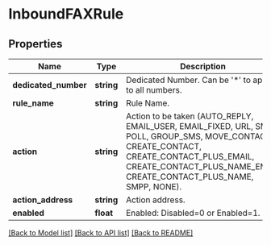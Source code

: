 # InboundFAXRule

## Properties
Name | Type | Description | Notes
------------ | ------------- | ------------- | -------------
**dedicated_number** | **string** | Dedicated Number. Can be &#39;*&#39; to apply to all numbers. | 
**rule_name** | **string** | Rule Name. | 
**action** | **string** | Action to be taken (AUTO_REPLY, EMAIL_USER, EMAIL_FIXED, URL, SMS, POLL, GROUP_SMS, MOVE_CONTACT, CREATE_CONTACT, CREATE_CONTACT_PLUS_EMAIL, CREATE_CONTACT_PLUS_NAME_EMAIL CREATE_CONTACT_PLUS_NAME, SMPP, NONE). | 
**action_address** | **string** | Action address. | 
**enabled** | **float** | Enabled: Disabled&#x3D;0 or Enabled&#x3D;1. | 

[[Back to Model list]](../README.md#documentation-for-models) [[Back to API list]](../README.md#documentation-for-api-endpoints) [[Back to README]](../README.md)


